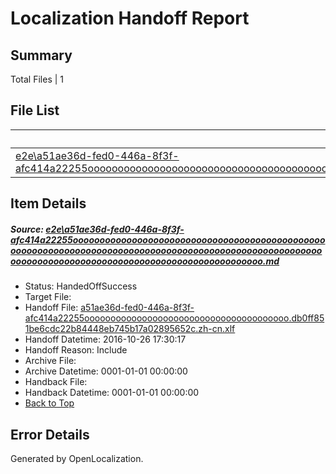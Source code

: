 # <a name='report-top'></a> Localization Handoff Report

## Summary
 Total Files | 1

## File List
 Source File | Status | Details 
 ----------- | ------ | ------- 
 [e2e\a51ae36d-fed0-446a-8f3f-afc414a22255oooooooooooooooooooooooooooooooooooooooooooooooooooooooooooooooooooooooooooooooooooooooooooooooooooooooooooooooooooooooooooooooooooooooooooooooooooooooo.md](https://github.com/OpenLocalizationTestOrg/ol-test0/blob/bc011ea1472fa62752176dc72a4bbcc7a19cc4d4/e2e/a51ae36d-fed0-446a-8f3f-afc414a22255oooooooooooooooooooooooooooooooooooooooooooooooooooooooooooooooooooooooooooooooooooooooooooooooooooooooooooooooooooooooooooooooooooooooooooooooooooooooo.md) | HandedOffSuccess | [Details](#1f188b7f82203868f108cbf59df2c66d517f9bf31)

## Item Details
##### <a name='1f188b7f82203868f108cbf59df2c66d517f9bf31'></a> Source: [e2e\a51ae36d-fed0-446a-8f3f-afc414a22255oooooooooooooooooooooooooooooooooooooooooooooooooooooooooooooooooooooooooooooooooooooooooooooooooooooooooooooooooooooooooooooooooooooooooooooooooooooooo.md](https://github.com/OpenLocalizationTestOrg/ol-test0/blob/bc011ea1472fa62752176dc72a4bbcc7a19cc4d4/e2e/a51ae36d-fed0-446a-8f3f-afc414a22255oooooooooooooooooooooooooooooooooooooooooooooooooooooooooooooooooooooooooooooooooooooooooooooooooooooooooooooooooooooooooooooooooooooooooooooooooooooooo.md)
* Status: HandedOffSuccess
* Target File: 
* Handoff File: [a51ae36d-fed0-446a-8f3f-afc414a22255ooooooooooooooooooooooooooooooooooooooo.db0ff851be6cdc22b84448eb745b17a02895652c.zh-cn.xlf](https://github.com/OpenLocalizationTestOrg/ol-test0-handoff/blob/992826dff8ea89ac43b68a2795d7fb3e35d7b9ad/ol-handoff/OpenLocalizationTestOrg/ol-test0-zhcn/shujia/ht/a51ae36d-fed0-446a-8f3f-afc414a22255ooooooooooooooooooooooooooooooooooooooo.db0ff851be6cdc22b84448eb745b17a02895652c.zh-cn.xlf)
* Handoff Datetime: 2016-10-26 17:30:17
* Handoff Reason: Include
* Archive File: 
* Archive Datetime: 0001-01-01 00:00:00
* Handback File: 
* Handback Datetime: 0001-01-01 00:00:00
* [Back to Top](#report-top)


## Error Details

Generated by OpenLocalization.
